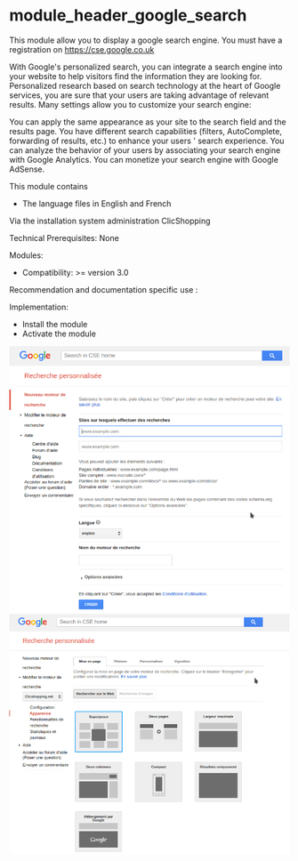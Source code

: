# module_header_google_search

This module allow you to display a google search engine. You must have a registration on https://cse.google.co.uk

With Google's personalized search, you can integrate a search engine into your website to help visitors find the information they are looking for. Personalized research based on search technology at the heart of Google services, you are sure that your users are taking advantage of relevant results. Many settings allow you to customize your search engine:

You can apply the same appearance as your site to the search field and the results page.
You have different search capabilities (filters, AutoComplete, forwarding of results, etc.) to enhance your users ' search experience.
You can analyze the behavior of your users by associating your search engine with Google Analytics.
You can monetize your search engine with Google AdSense.

This module contains

- The language files in English and French
  
Via the installation system administration ClicShopping

Technical Prerequisites: None

Modules:

- Compatibility: >= version 3.0

Recommendation and documentation specific use :

Implementation:

- Install the module
- Activate the module

![image](https://github.com/ClicShoppingV3Community/module_header_google_search/blob/master/ModuleInfosJson/image.png)
![image2](https://github.com/ClicShoppingV3Community/module_header_google_search/blob/master/ModuleInfosJson/image2.png)
